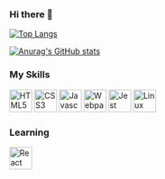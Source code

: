 ### Hi there 👋


[![Top Langs](https://github-readme-stats.vercel.app/api/top-langs/?username=antinf&theme=tokyonight)](https://github.com/anuraghazra/github-readme-stats)


[![Anurag's GitHub stats](https://github-readme-stats.vercel.app/api?username=antinf&theme=tokyonight)](https://github.com/anuraghazra/github-readme-stats)

### My Skills
<p>
<img alt="HTML5" height=40rem width=40rem src="https://api.iconify.design/logos/html-5.svg?download=1"/>
<img alt="CSS3" height=40rem width=40rem src="https://api.iconify.design/logos/css-3.svg?download=1"/>
<img alt="Javascript" height=40rem width=40rem src="https://api.iconify.design/logos/javascript.svg?download=1"/>
<img alt="Webpack" height=40rem width=40rem src="https://api.iconify.design/logos/webpack.svg?download=1" />
<img alt="Jest" height=40rem width=40rem src="https://api.iconify.design/logos/jest.svg?download=1" />
<img alt="Linux" height=40rem width=40rem src="https://api.iconify.design/flat-color-icons/linux.svg?download=1" />
</p>

### Learning
<p>
<img alt="React" height=40rem width=40rem src="https://api.iconify.design/logos/react.svg?download=1" />
</p>
